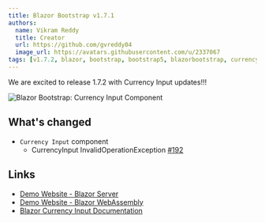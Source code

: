 ```yaml
---
title: Blazor Bootstrap v1.7.1
authors:
  name: Vikram Reddy
  title: Creator
  url: https://github.com/gvreddy04
  image_url: https://avatars.githubusercontent.com/u/2337067
tags: [v1.7.2, blazor, bootstrap, bootstrap5, blazorbootstrap, currency, currencyinput, blazorcurrencyinput]
---
```


We are excited to release 1.7.2 with Currency Input updates!!!

<img src="https://i.imgur.com/mihpoXk.png" alt="Blazor Bootstrap: Currency Input Component" />

<!--truncate-->

## What's changed

- `Currency Input` component
  - CurrencyInput InvalidOperationException [#192](https://github.com/vikramlearning/blazorbootstrap/issues/192)

## Links
- [Demo Website - Blazor Server](https://demos.blazorbootstrap.com/)
- [Demo Website - Blazor WebAssembly](https://demos.getblazorbootstrap.com/)
- [Blazor Currency Input Documentation](https://getblazorbootstrap.com/docs/forms/currency-input)
